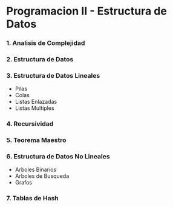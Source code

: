 # Programacion II - Estructura de Datos 

### 1. Analisis de Complejidad
### 2. Estructura de Datos
### 3. Estructura de Datos Lineales
- Pilas
- Colas
- Listas Enlazadas
- Listas Multiples
### 4. Recursividad
### 5. Teorema Maestro
### 6. Estructura de Datos No Lineales
- Arboles Binarios
- Arboles de Busqueda
- Grafos
### 7. Tablas de Hash
